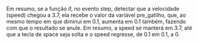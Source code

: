 Em resumo, se a função if, no evento step, detectar que a velocidade (speed) chegou a 3.7, ela recebe o valor da variável pre_gatilho, que, ao mesmo tempo em que diminui em 0.1, aumenta em 0.1 também, fazendo com que o resultado se anule. Em resumo, a speed se manterá em 3.7, até que a tecla de space seja solta e o speed regresse, de 0.1 em 0.1, a 0.
